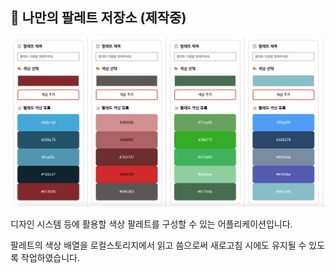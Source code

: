 ## 🎨 나만의 팔레트 저장소 (제작중)

![screenshot](./screenshot.png)

디자인 시스템 등에 활용할 색상 팔레트를 구성할 수 있는 어플리케이션입니다.

팔레트의 색상 배열을 로컬스토리지에서 읽고 씀으로써 새로고침 시에도 유지될 수 있도록 작업하였습니다.
